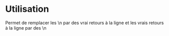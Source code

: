 # Utilisation

Permet de remplacer les \n par des vrai retours à la ligne et les vrais retours à la ligne par des \n